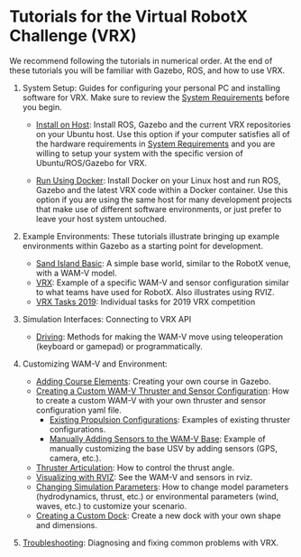 # Tutorials for the Virtual RobotX Challenge (VRX)

We recommend following the tutorials in numerical order. At the end of these tutorials you will be familiar with Gazebo, ROS, and how to use VRX.

1. System Setup: Guides for configuring your personal PC and installing software for VRX.  Make sure to review the [System Requirements](https://bitbucket.org/osrf/vrx/wiki/system_requirements) before you begin.

    * [Install on Host](https://bitbucket.org/osrf/vrx/wiki/tutorials/SystemSetupInstall): Install ROS, Gazebo and the current VRX repositories on your Ubuntu host.  Use this option if your computer satisfies all of the hardware requirements in [System Requirements](https://bitbucket.org/osrf/vrx/wiki/system_requirements) and you are willing to setup your system with the specific version of Ubuntu/ROS/Gazebo for VRX.

    * [Run Using Docker](https://bitbucket.org/osrf/vrx/wiki/tutorials/SystemSetupDocker): Install Docker on your Linux host and run ROS, Gazebo and the latest VRX code within a Docker container.  Use this option if you are using the same host for many development projects that make use of different software environments, or just prefer to leave your host system untouched.

1. Example Environments: These tutorials illustrate bringing up example environments within Gazebo as a starting point for development.

    * [Sand Island Basic](https://bitbucket.org/osrf/vrx/wiki/tutorials/Sand_Island_Basic): A simple base world, similar to the RobotX venue, with a WAM-V model.
    * [VRX](https://bitbucket.org/osrf/vrx/wiki/tutorials/ExampleVrx): Example of a specific WAM-V and sensor configuration similar to what teams have used for RobotX. Also illustrates using RVIZ.
    * [VRX Tasks 2019](https://bitbucket.org/osrf/vrx/wiki/tutorials/vrx_tasks_2019): Individual tasks for 2019 VRX competition

1. Simulation Interfaces: Connecting to VRX API

    * [Driving](https://bitbucket.org/osrf/vrx/wiki/tutorials/Driving): Methods for making the WAM-V move using teleoperation (keyboard or gamepad) or programmatically.

1. Customizing WAM-V and Environment:

    * [Adding Course Elements](https://bitbucket.org/osrf/vrx/wiki/tutorials/Adding%20course%20elements): Creating your own course in Gazebo.
    * [Creating a Custom WAM-V Thruster and Sensor Configuration](https://bitbucket.org/osrf/vrx/wiki/tutorials/Creating%20a%20custom%20WAM-V%20Thruster%20and%20Sensor%20Configuration%20For%20Competition): How to create a custom WAM-V with your own thruster and sensor configuration yaml file.
        * [Existing Propulsion Configurations](https://bitbucket.org/osrf/vrx/wiki/tutorials/PropulsionConfiguration): Examples of existing thruster configurations.
        * [Manually Adding Sensors to the WAM-V Base](https://bitbucket.org/osrf/vrx/wiki/tutorials/AddingSensors): Example of manually customizing the base USV by adding sensors (GPS, camera, etc.).
    * [Thruster Articulation](https://bitbucket.org/osrf/vrx/wiki/tutorials/thruster_articulation): How to control the thrust angle.
    * [Visualizing with RVIZ](https://bitbucket.org/osrf/vrx/wiki/tutorials/Visualizing%20with%20RVIZ): See the WAM-V and sensors in rviz.
    * [Changing Simulation Parameters](https://bitbucket.org/osrf/vrx/wiki/tutorials/ChangingPluginParameters): How to change model parameters (hydrodynamics, thrust, etc.) or environmental parameters (wind, waves, etc.) to customize your scenario.
    * [Creating a Custom Dock](https://bitbucket.org/osrf/vrx/wiki/tutorials/CreateDocks): Create a new dock with your own shape and dimensions.

1. [Troubleshooting](https://bitbucket.org/osrf/vrx/wiki/Troubleshooting): Diagnosing and fixing common problems with VRX.
